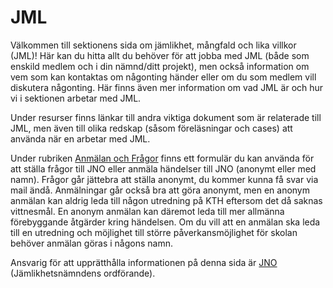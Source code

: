 # JML

Välkommen till sektionens sida om jämlikhet, mångfald och lika villkor (JML)! Här kan du hitta allt du behöver för att jobba med JML (både som enskild medlem och i din nämnd/ditt projekt), men också information om vem som kan kontaktas om någonting händer eller om du som medlem vill diskutera någonting. Här finns även mer information om vad JML är och hur vi i sektionen arbetar med JML.

Under resurser finns länkar till andra viktiga dokument som är relaterade till JML, men även till olika redskap (såsom föreläsningar och cases) att använda när en arbetar med JML.

Under rubriken [Anmälan och Frågor](https://datasektionen.se/jml/anmalan-och-fragor) finns ett formulär du kan använda för att ställa frågor till JNO eller anmäla händelser till JNO (anonymt eller med namn). Frågor går jättebra att ställa anonymt, du kommer kunna få svar via mail ändå. Anmälningar går också bra att göra anonymt, men en anonym anmälan kan aldrig leda till någon utredning på KTH eftersom det då saknas vittnesmål. En anonym anmälan kan däremot leda till mer allmänna förebyggande åtgärder kring händelsen. Om du vill att en anmälan ska leda till en utredning och möjlighet till större påverkansmöjlighet för skolan behöver anmälan göras i någons namn.

Ansvarig för att upprätthålla informationen på denna sida är [JNO](https://dfunkt.datasektionen.se/position/id/6) (Jämlikhetsnämndens ordförande).
